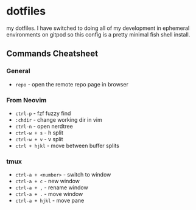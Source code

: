# dotfiles

my dotfiles. I have switched to doing all of my development in ephemeral environments on gitpod so this config is a pretty minimal fish shell install.

## Commands Cheatsheet

### General
- `repo` - open the remote repo page in browser

### From Neovim

- `ctrl-p` - fzf fuzzy find
- `:chdir` - change working dir in vim
- `ctrl-n` - open nerdtree 
- `ctrl-w + s` - h split
- `ctrl-w + v` - v split
- `ctrl + hjkl` - move between buffer splits


### tmux

- `ctrl-a + <number>` - switch to window
- `ctrl-a + c` - new window
- `ctrl-a + ,` - rename window
- `ctrl-a + .` - move window
- `ctrl-a + hjkl` - move pane
